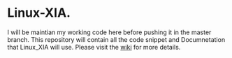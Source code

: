# Linux-XIA.

I will be maintian my working code here before pushing it in the master branch. This repository will contain all the code snippet and Documnetation that Linux_XIA will use. Please visit the [wiki](https://github.com/prango/GSoC_Linux-XIA/wiki) for more details.
